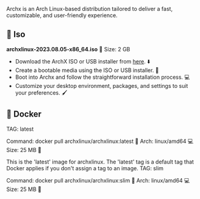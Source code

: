 
Archx is an Arch Linux-based distribution tailored to deliver a fast, customizable, and user-friendly experience.

## 📀 Iso

 **archxlinux-2023.08.05-x86_64.iso**
        📏 Size: 2 GB

   - Download the ArchX ISO or USB installer from [here](https://github.com/archxlinux/iso/releases). ⬇️
   - Create a bootable media using the ISO or USB installer. 💽
   - Boot into Archx and follow the straightforward installation process. 💻
   - Customize your desktop environment, packages, and settings to suit your preferences. 🖌️

## 🐳 Docker

TAG: latest

   Command: docker pull archxlinux/archxlinux:latest 🐳
   Arch: linux/amd64 💻
   Size: 25 MB 📏

This is the 'latest' image for archxlinux. The 'latest' tag is a default tag that Docker applies if you don't assign a tag to an image.
TAG: slim

   Command: docker pull archxlinux/archxlinux:slim 🐳
   Arch: linux/amd64 💻
   Size: 25 MB 📏

